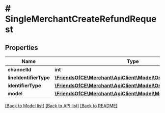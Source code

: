 # # SingleMerchantCreateRefundRequest

## Properties

Name | Type | Description | Notes
------------ | ------------- | ------------- | -------------
**channelId** | **int** |  | [optional]
**lineIdentifierType** | [**\FriendsOfCE\Merchant\ApiClient\Model\OrderLineIdentifier**](OrderLineIdentifier.md) |  | [optional]
**identifierType** | [**\FriendsOfCE\Merchant\ApiClient\Model\OrderIdentifier**](OrderIdentifier.md) |  | [optional]
**model** | [**\FriendsOfCE\Merchant\ApiClient\Model\MerchantCreateRefund**](MerchantCreateRefund.md) |  | [optional]

[[Back to Model list]](../../README.md#models) [[Back to API list]](../../README.md#endpoints) [[Back to README]](../../README.md)

